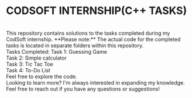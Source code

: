 # CODSOFT INTERNSHIP(C++ TASKS)
<br> 
This repository contains solutions to the tasks completed during my CodSoft internship.
**Please note:** The actual code for the completed tasks is located in separate folders within this repository.
<br>
Tasks Completed:
Task 1: Guessing Game<br>
Task 2: Simple calculator<br>
Task 3: Tic Tac Toe<br>
Task 4: To-Do List
<br>
Feel free to explore the code.
<br>
Looking to learn more?
I'm always interested in expanding my knowledge. Feel free to reach out if you have any questions or suggestions!



